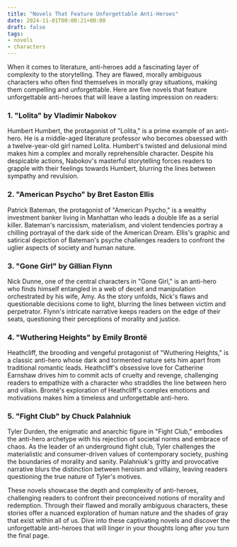 ```yaml
---
title: "Novels That Feature Unforgettable Anti-Heroes"
date: 2024-11-01T00:00:21+00:00
draft: false
tags:
- novels
- characters
---
```


When it comes to literature, anti-heroes add a fascinating layer of complexity to the storytelling. They are flawed, morally ambiguous characters who often find themselves in morally gray situations, making them compelling and unforgettable. Here are five novels that feature unforgettable anti-heroes that will leave a lasting impression on readers:

### 1. "Lolita" by Vladimir Nabokov

Humbert Humbert, the protagonist of "Lolita," is a prime example of an anti-hero. He is a middle-aged literature professor who becomes obsessed with a twelve-year-old girl named Lolita. Humbert's twisted and delusional mind makes him a complex and morally reprehensible character. Despite his despicable actions, Nabokov's masterful storytelling forces readers to grapple with their feelings towards Humbert, blurring the lines between sympathy and revulsion.

### 2. "American Psycho" by Bret Easton Ellis

Patrick Bateman, the protagonist of "American Psycho," is a wealthy investment banker living in Manhattan who leads a double life as a serial killer. Bateman's narcissism, materialism, and violent tendencies portray a chilling portrayal of the dark side of the American Dream. Ellis's graphic and satirical depiction of Bateman's psyche challenges readers to confront the uglier aspects of society and human nature.

### 3. "Gone Girl" by Gillian Flynn

Nick Dunne, one of the central characters in "Gone Girl," is an anti-hero who finds himself entangled in a web of deceit and manipulation orchestrated by his wife, Amy. As the story unfolds, Nick's flaws and questionable decisions come to light, blurring the lines between victim and perpetrator. Flynn's intricate narrative keeps readers on the edge of their seats, questioning their perceptions of morality and justice.

### 4. "Wuthering Heights" by Emily Brontë

Heathcliff, the brooding and vengeful protagonist of "Wuthering Heights," is a classic anti-hero whose dark and tormented nature sets him apart from traditional romantic leads. Heathcliff's obsessive love for Catherine Earnshaw drives him to commit acts of cruelty and revenge, challenging readers to empathize with a character who straddles the line between hero and villain. Brontë's exploration of Heathcliff's complex emotions and motivations makes him a timeless and unforgettable anti-hero.

### 5. "Fight Club" by Chuck Palahniuk

Tyler Durden, the enigmatic and anarchic figure in "Fight Club," embodies the anti-hero archetype with his rejection of societal norms and embrace of chaos. As the leader of an underground fight club, Tyler challenges the materialistic and consumer-driven values of contemporary society, pushing the boundaries of morality and sanity. Palahniuk's gritty and provocative narrative blurs the distinction between heroism and villainy, leaving readers questioning the true nature of Tyler's motives.

These novels showcase the depth and complexity of anti-heroes, challenging readers to confront their preconceived notions of morality and redemption. Through their flawed and morally ambiguous characters, these stories offer a nuanced exploration of human nature and the shades of gray that exist within all of us. Dive into these captivating novels and discover the unforgettable anti-heroes that will linger in your thoughts long after you turn the final page.